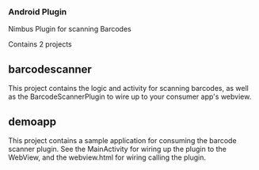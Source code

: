 ### Android Plugin

Nimbus Plugin for scanning Barcodes

Contains 2 projects

## barcodescanner  

This project contains the logic and activity for scanning barcodes, as well as the BarcodeScannerPlugin to wire up to your consumer app's webview.

## demoapp

This project contains a sample application for consuming the barcode scanner plugin. See the MainActivity for wiring up the plugin to the WebView, and the webview.html for wiring calling the plugin.
